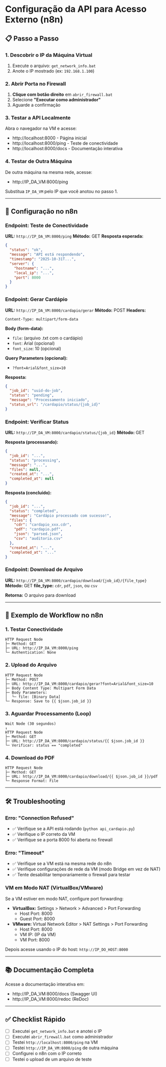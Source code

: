 # Configuração da API para Acesso Externo (n8n)

## 📋 Passo a Passo

### 1. Descobrir o IP da Máquina Virtual

1. Execute o arquivo: `get_network_info.bat`
2. Anote o IP mostrado (ex: `192.168.1.100`)

### 2. Abrir Porta no Firewall

1. **Clique com botão direito** em `abrir_firewall.bat`
2. Selecione **"Executar como administrador"**
3. Aguarde a confirmação

### 3. Testar a API Localmente

Abra o navegador na VM e acesse:
- http://localhost:8000 - Página inicial
- http://localhost:8000/ping - Teste de conectividade
- http://localhost:8000/docs - Documentação interativa

### 4. Testar de Outra Máquina

De outra máquina na mesma rede, acesse:
- http://IP_DA_VM:8000/ping

Substitua `IP_DA_VM` pelo IP que você anotou no passo 1.

---

## 🔌 Configuração no n8n

### Endpoint: Teste de Conectividade

**URL:** `http://IP_DA_VM:8000/ping`
**Método:** GET
**Resposta esperada:**
```json
{
  "status": "ok",
  "message": "API está respondendo",
  "timestamp": "2025-10-31T...",
  "server": {
    "hostname": "...",
    "local_ip": "...",
    "port": 8000
  }
}
```

### Endpoint: Gerar Cardápio

**URL:** `http://IP_DA_VM:8000/cardapio/gerar`
**Método:** POST
**Headers:**
```
Content-Type: multipart/form-data
```
**Body (form-data):**
- `file`: (arquivo .txt com o cardápio)
- `font`: Arial (opcional)
- `font_size`: 10 (opcional)

**Query Parameters (opcional):**
- `?font=Arial&font_size=10`

**Resposta:**
```json
{
  "job_id": "uuid-do-job",
  "status": "pending",
  "message": "Processamento iniciado",
  "status_url": "/cardapio/status/{job_id}"
}
```

### Endpoint: Verificar Status

**URL:** `http://IP_DA_VM:8000/cardapio/status/{job_id}`
**Método:** GET

**Resposta (processando):**
```json
{
  "job_id": "...",
  "status": "processing",
  "message": "...",
  "files": null,
  "created_at": "...",
  "completed_at": null
}
```

**Resposta (concluído):**
```json
{
  "job_id": "...",
  "status": "completed",
  "message": "Cardápio processado com sucesso!",
  "files": {
    "cdr": "cardapio_xxx.cdr",
    "pdf": "cardapio.pdf",
    "json": "parsed.json",
    "csv": "auditoria.csv"
  },
  "created_at": "...",
  "completed_at": "..."
}
```

### Endpoint: Download de Arquivo

**URL:** `http://IP_DA_VM:8000/cardapio/download/{job_id}/{file_type}`
**Método:** GET
**file_type:** `cdr`, `pdf`, `json`, ou `csv`

**Retorna:** O arquivo para download

---

## 🔄 Exemplo de Workflow no n8n

### 1. Testar Conectividade
```
HTTP Request Node
├─ Method: GET
├─ URL: http://IP_DA_VM:8000/ping
└─ Authentication: None
```

### 2. Upload do Arquivo
```
HTTP Request Node
├─ Method: POST
├─ URL: http://IP_DA_VM:8000/cardapio/gerar?font=Arial&font_size=10
├─ Body Content Type: Multipart Form Data
├─ Body Parameters:
│  └─ file: [Binary Data]
└─ Response: Save to {{ $json.job_id }}
```

### 3. Aguardar Processamento (Loop)
```
Wait Node (30 segundos)
↓
HTTP Request Node
├─ Method: GET
├─ URL: http://IP_DA_VM:8000/cardapio/status/{{ $json.job_id }}
└─ Verificar: status == "completed"
```

### 4. Download do PDF
```
HTTP Request Node
├─ Method: GET
├─ URL: http://IP_DA_VM:8000/cardapio/download/{{ $json.job_id }}/pdf
└─ Response Format: File
```

---

## 🛠️ Troubleshooting

### Erro: "Connection Refused"
- ✅ Verifique se a API está rodando (`python api_cardapio.py`)
- ✅ Verifique o IP correto da VM
- ✅ Verifique se a porta 8000 foi aberta no firewall

### Erro: "Timeout"
- ✅ Verifique se a VM está na mesma rede do n8n
- ✅ Verifique configurações de rede da VM (modo Bridge em vez de NAT)
- ✅ Tente desabilitar temporariamente o firewall para testar

### VM em Modo NAT (VirtualBox/VMware)
Se a VM estiver em modo NAT, configure port forwarding:
- **VirtualBox:** Settings > Network > Advanced > Port Forwarding
  - Host Port: 8000
  - Guest Port: 8000
- **VMware:** Virtual Network Editor > NAT Settings > Port Forwarding
  - Host Port: 8000
  - VM IP: (IP da VM)
  - VM Port: 8000

Depois acesse usando o IP do host: `http://IP_DO_HOST:8000`

---

## 📚 Documentação Completa

Acesse a documentação interativa em:
- http://IP_DA_VM:8000/docs (Swagger UI)
- http://IP_DA_VM:8000/redoc (ReDoc)

---

## ✅ Checklist Rápido

- [ ] Executei `get_network_info.bat` e anotei o IP
- [ ] Executei `abrir_firewall.bat` como administrador
- [ ] Testei `http://localhost:8000/ping` na VM
- [ ] Testei `http://IP_DA_VM:8000/ping` de outra máquina
- [ ] Configurei o n8n com o IP correto
- [ ] Testei o upload de um arquivo de teste
